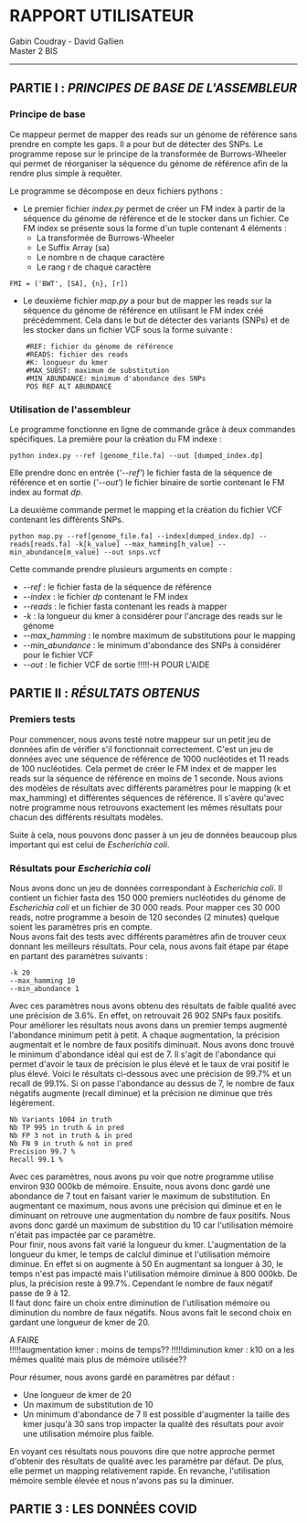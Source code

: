 # RAPPORT UTILISATEUR
Gabin Coudray - David Gallien  
Master 2 BIS
***

## PARTIE I : *PRINCIPES DE BASE DE L'ASSEMBLEUR*
### Principe de base
Ce mappeur permet de mapper des reads sur un génome de référence sans prendre en compte les gaps. Il a 
pour but de détecter des SNPs. Le programme repose sur le principe de la transformée de Burrows-Wheeler qui permet de 
réorganiser la séquence du génome de référence afin de la rendre plus simple à requêter.

Le programme se décompose en deux fichiers pythons :  
- Le premier fichier *index.py* permet de créer un FM index à partir de la séquence du génome de référence et de le 
stocker dans un fichier. Ce FM index se présente sous la forme d'un tuple contenant 4 éléments :
  - La transformée de Burrows-Wheeler
  - Le Suffix Array (sa)
  - Le nombre n de chaque caractère
  - Le rang r de chaque caractère 
  
```shell
FMI = ('BWT', [SA], {n}, [r])    
```
- Le deuxième fichier *map.py* a pour but de mapper les reads sur la séquence du génome de référence en utilisant le 
FM index créé précédemment. Cela dans le but de détecter des variants (SNPs) et de les stocker dans un fichier VCF sous
la forme suivante :
```shell script
    #REF: fichier du génome de référence
    #READS: fichier des reads
    #K: longueur du kmer
    #MAX_SUBST: maximum de substitution
    #MIN_ABUNDANCE: minimum d'abondance des SNPs
    POS REF ALT ABUNDANCE
```


### Utilisation de l'assembleur
Le programme fonctionne en ligne de commande grâce à deux commandes spécifiques. La première pour la création du FM indexe :

```shell script
python index.py --ref [genome_file.fa] --out [dumped_index.dp]
```
Elle prendre donc en entrée (*'--ref'*) le fichier fasta de la séquence de référence et en sortie (*'--out'*) le fichier 
binaire de sortie contenant le FM index au format *dp*.


La deuxième commande permet le mapping et la création du fichier VCF contenant les différents SNPs.
```shell script
python map.py --ref[genome_file.fa] --index[dumped_index.dp] --reads[reads.fa] -k[k_value] --max_hamming[h_value] --min_abundance[m_value] --out snps.vcf
```
Cette commande prendre plusieurs arguments en compte :
- *--ref* : le fichier fasta de la séquence de référence
- *--index* : le fichier *dp* contenant le FM index
- *--reads* : le fichier fasta contenant les reads à mapper
- *-k* : la longueur du kmer à considérer pour l'ancrage des reads sur le génome
- *--max_hamming* : le nombre maximum de substitutions pour le mapping
- *--min_abundance* : le minimum d'abondance des SNPs à considérer pour le fichier VCF
- *--out* : le fichier VCF de sortie
!!!!!-H POUR L'AIDE
 

## PARTIE II : *RÉSULTATS OBTENUS*
### Premiers tests
Pour commencer, nous avons testé notre mappeur sur un petit jeu de données afin de vérifier s'il fonctionnait correctement.
C'est un jeu de données avec une séquence de référence de 1000 nucléotides et 11 reads de 100 nucléotides. Cela permet de 
créer le FM index et de mapper les reads sur la séquence de référence en moins de 1 seconde. 
Nous avions des modèles de résultats avec différents paramètres pour le mapping (k et max_hamming) et différentes séquences
de référence. Il s'avère qu'avec notre programme nous retrouvons exactement les mêmes résultats pour chacun des 
différents résultats modèles.

Suite à cela, nous pouvons donc passer à un jeu de données beaucoup plus important qui est celui de *Escherichia coli*. 


### Résultats pour *Escherichia coli*
Nous avons donc un jeu de données correspondant à *Escherichia coli*. Il contient un fichier fasta des 150 000 premiers 
nucléotides du génome de *Escherichia coli* et un fichier de 30 000 reads. Pour mapper ces 30 000 reads, notre programme
a besoin de 120 secondes (2 minutes) quelque soient les paramètres pris en compte.  
Nous avons fait des tests avec différents paramètres afin de trouver ceux donnant les meilleurs résultats. Pour cela, nous
avons fait étape par étape en partant des paramètres suivants :
```shell
-k 20
--max_hamming 10
--min_abundance 1
```
Avec ces paramètres nous avons obtenu des résultats de faible qualité avec une précision de 3.6%. En effet, on retrouvait
26 902 SNPs faux positifs. Pour améliorer les résultats nous avons dans un premier temps augmenté l'abondance minimum petit
à petit. A chaque augmentation, la précision augmentait et le nombre de faux positifs diminuait. Nous avons donc trouvé 
le minimum d'abondance idéal qui est de 7. Il s'agit de l'abondance qui permet d'avoir le taux de précision le plus élevé
et le taux de vrai positif le plus élevé. Voici le résultats ci-dessous avec une précision de 99.7% et un recall de 99.1%.
Si on passe l'abondance au dessus de 7, le nombre de faux négatifs augmente (recall diminue) et la précision ne diminue que
très légèrement.
```
Nb Variants 1004 in truth
Nb TP 995 in truth & in pred
Nb FP 3 not in truth & in pred
Nb FN 9 in truth & not in pred
Precision 99.7 %
Recall 99.1 %
```
Avec ces paramètres, nous avons pu voir que notre programme utilise environ 930 000kb de mémoire.
Ensuite, nous avons donc gardé une abondance de 7 tout en faisant varier le maximum de substitution. En augmentant ce maximum,
nous avons une précision qui diminue et en le diminuant on retrouve une augmentation du nombre de faux positifs. Nous avons 
donc gardé un maximum de substition du 10 car l'utilisation mémoire n'était pas impactée par ce paramètre.  
Pour finir, nous avons fait varié la longueur du kmer. L'augmentation de la longueur du kmer, le temps de calclul diminue 
et l'utilisation mémoire diminue. En effet si on augmente à 50
En augmentant sa longuer à 30, le temps n'est pas impacté mais l'utilisation mémoire diminue à 800 000kb. 
De plus, la précision reste à 99.7%. Cependant le nombre de faux négatif passe de 9 à 12.  
Il faut donc faire un choix entre diminution de l'utilisation mémoire ou diminution du nombre de faux négatifs. Nous avons fait 
le second choix en gardant une longueur de kmer de 20.

A FAIRE  
!!!!!augmentation kmer : moins de temps??
!!!!!diminution kmer : k10 on a les mêmes qualité mais plus de mémoire utilisée??

Pour résumer, nous avons gardé en paramètres par défaut :
 - Une longueur de kmer de 20
 - Un maximum de substitution de 10
 - Un minimum d'abondance de 7
Il est possible d'augmenter la taille des kmer jusqu'à 30 sans trop impacter la qualité des résultats pour avoir une utilisation
mémoire plus faible. 

En voyant ces résultats nous pouvons dire que notre approche permet d'obtenir des résultats de qualité avec les paramètre 
par défaut. De plus, elle permet un mapping relativement rapide. En revanche, l'utilisation mémoire semble élevée et nous 
n'avons pas su la diminuer.



## PARTIE 3 : LES DONNÉES COVID
